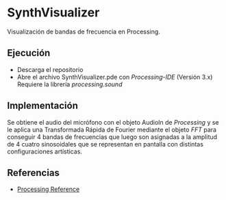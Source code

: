 # SynthVisualizer
Visualización de bandas de frecuencia en Processing.

## Ejecución
* Descarga el repositorio
* Abre el archivo SynthVisualizer.pde con *Processing-IDE* (Versión 3.x)
Requiere la librería *processing.sound*

## Implementación
Se obtiene el audio del micrófono con el objeto AudioIn de *Processing* y se le aplica una Transformada Rápida de Fourier mediante el objeto *FFT* para conseguir 4 bandas de frecuencias que luego son asignadas a la amplitud de 4 cuatro sinosoidales que se representan en pantalla con distintas configuraciones artísticas.

## Referencias
* [Processing Reference](https://processing.org/reference/)
 
